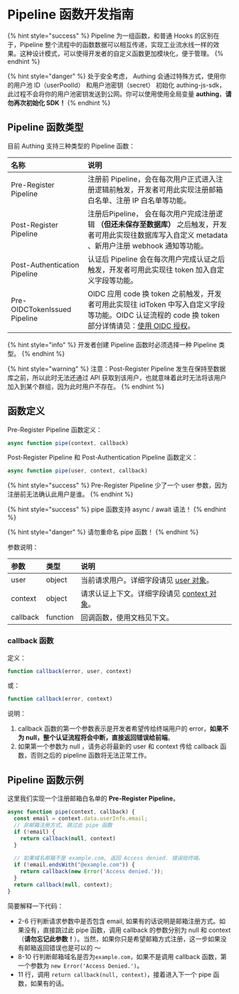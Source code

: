 # Pipeline 函数开发指南

{% hint style="success" %}
Pipeline 为一组函数，和普通 Hooks 的区别在于，Pipeline 整个流程中的函数数据可以相互传递，实现工业流水线一样的效果。这种设计模式，可以使得开发者的自定义函数更加模块化，便于管理。
{% endhint %}

{% hint style="danger" %}
处于安全考虑， Authing 会通过特殊方式，使用你的用户池 ID（userPoolId） 和用户池密钥（secret） 初始化 authing-js-sdk，此过程不会将你的用户池密钥发送到公网。你可以使用使用全局变量 **authing**，**请勿再次初始化 SDK！**
{% endhint %}

## Pipeline 函数类型 <a id="pipeline-type"></a>

目前 Authing 支持三种类型的 Pipeline 函数：

| 名称 | 说明 |
| :--- | :--- |
| Pre-Register  Pipeline | 注册前 Pipeline，会在每次用户正式进入注册逻辑前触发，开发者可用此实现注册邮箱白名单、注册 IP 白名单等功能。 |
| Post-Register Pipeline | 注册后Pipeline， 会在每次用户完成注册逻辑 **（但还未保存至数据库）** 之后触发，开发者可用此实现往数据库写入自定义 metadata 、新用户注册 webhook 通知等功能。  |
| Post-Authentication Pipeline | 认证后 Pipeline 会在每次用户完成认证之后触发，开发者可用此实现往 token 加入自定义字段等功能。 |
| Pre-OIDCTokenIssued  Pipeline | OIDC 应用 code 换 token 之前触发，开发者可用此实现往 idToken 中写入自定义字段等功能。OIDC 认证流程的 code 换 token 部分详情请见：[使用 OIDC 授权](../../authentication/oidc/oidc-authorization.md#04-shi-yong-code-huan-qu-token)。 |

{% hint style="info" %}
开发者创建 Pipeline 函数时必须选择一种  Pipeline 类型。
{% endhint %}

{% hint style="warning" %}
注意：Post-Register Pipeline 发生在保持至数据库之前，所以此时无法还通过 API 获取到该用户，也就意味着此时无法将该用户加入到某个群组，因为此时用户不存在。 
{% endhint %}

## 函数定义 <a id="definition"></a>

Pre-Register  Pipeline 函数定义：

```javascript
async function pipe(context, callback)
```

Post-Register Pipeline 和 Post-Authentication Pipeline 函数定义：

```javascript
async function pipe(user, context, callback)
```

{% hint style="success" %}
Pre-Register  Pipeline 少了一个 user 参数，因为注册前无法确认此用户是谁。
{% endhint %}

{% hint style="success" %}
pipe 函数支持 async / await 语法！
{% endhint %}

{% hint style="danger" %}
请勿重命名 pipe 函数！
{% endhint %}

参数说明：

| 参数 | 类型 | 说明 |
| :--- | :--- | :--- |
| user | object | 当前请求用户。详细字段请见 [user 对象](user-object.md)。 |
| context | object | 请求认证上下文。详细字段请见 [context 对象](context-object.md)。 |
| callback | function | 回调函数，使用文档见下文。 |

### callback 函数 <a id="callback"></a>

 定义：

```javascript
function callback(error, user, context)
```

或：

```javascript
function callback(error, context)
```

说明：

1. callback 函数的第一个参数表示是开发者希望传给终端用户的  error，**如果不为 null，整个认证流程将会中断，直接返回错误给前端**。
2. 如果第一个参数为 null ，请务必将最新的 user 和 context 传给 callback 函数，否则之后的 pipeline 函数将无法正常工作。

## Pipeline 函数示例 <a id="example"></a>

这里我们实现一个注册邮箱白名单的 **Pre-Register  Pipeline**。

```javascript
async function pipe(context, callback) {
  const email = context.data.userInfo.email;
  // 非邮箱注册方式, 跳过此 pipe 函数
  if (!email) {
    return callback(null, context)
  }
  
  // 如果域名邮箱不是 example.com, 返回 Access denied. 错误给终端。
  if (!email.endsWith("@example.com")) {
    return callback(new Error('Access denied.'));
  }
  return callback(null, context);
}
```

简要解释一下代码：

* 2-6 行判断请求参数中是否包含 email, 如果有的话说明是邮箱注册方式。如果没有，直接跳过此 pipe 函数，调用 callback 的参数分别为 null 和 context（**请勿忘记此参数！**）。当然，如果你只是希望邮箱方式注册，这一步如果没有邮箱返回错误也是可以的 ～
* 8-10 行判断邮箱域名是否为`example.com`，如果不是调用 callback 函数，第一个参数为 `new Error('Access Denied.')`。
* 11 行，调用 `return callback(null, context)`，接着进入下一个 pipe 函数，如果有的话。



